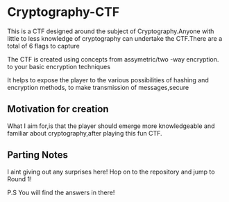 # Cryptography-CTF

This is  a CTF designed around the subject of Cryptography.Anyone with little to less knowledge of cryptography can undertake the CTF.There are a total of 6 flags to capture

The CTF is created using concepts from assymetric/two -way encryption. to your basic encryption techniques  

It helps to expose the player to the various possibilities of hashing and encryption methods, to make transmission of messages,secure
## Motivation for creation

What I aim for,is that the player should emerge more knowledgeable and familiar about cryptography,after playing this fun CTF.

## Parting Notes
I aint giving out any surprises here! Hop on to the repository and jump to Round 1!

P.S You will find the answers in there!


